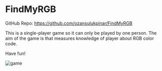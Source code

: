 # FindMyRGB

GitHub Repo: https://github.com/ozansulukpinar/FindMyRGB

This is a single-player game so it can only be played by one person. The aim of the game is that measures knowledge of player about RGB color code.

Have fun!

![game](https://user-images.githubusercontent.com/52232302/103490023-05edde00-4e2a-11eb-983c-eac7fc1dae86.jpg)
